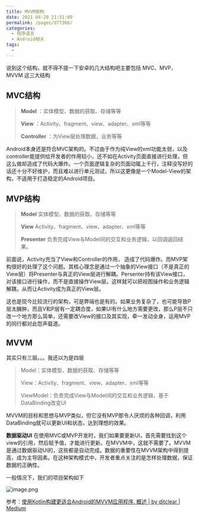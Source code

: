```yaml
---
title: MVVM架构
date: 2021-04-20 21:51:09
permalink: /pages/d77366/
categories:
  - 程序语言
  - Android相关
tags:
  - 
---
```


说到这个结构，就不得不提一下安卓的几大结构吧主要包括 MVC、MVP、MVVM 这三大结构

## MVC结构

> **Model** ：实体模型、数据的获取、存储等等
>
> **View** ：Activity、fragment、view、adapter、xml等等
>
> **Controller** ：为View层处理数据，业务等等

Android本身还是符合MVC架构的。不过由于作为纯View的xml功能太弱，以及controller能提供给开发者的作用较小，还不如在Activity页面直接进行处理，但这么做却造成了代码大爆炸。一个页面逻辑复杂的页面动辄上千行，注释没写好的话还十分不好维护，而且难以进行单元测试，所以这更像是一个Model-View的架构，不适用于打造稳定的Android项目。

## MVP结构

> **Model** 实体模型、数据的获取、存储等等
>
> **View** Activity、fragment、view、adapter、xml等等
>
> **Presenter** 负责完成View与Model间的交互和业务逻辑，以回调返回结果。

前面说，Activity充当了View和Controller的作用， 造成了代码爆炸。而MVP架构很好的处理了这个问题。其核心理念是通过一个抽象的View接口（不是真正的View层）将Presenter与真正的View层进行解耦。Persenter持有该View接口，对该接口进行操作，而不是直接操作View层。这样就可以把视图操作和业务逻辑解耦，从而让Activity成为真正的View层。

这也是现今比较流行的架构，可是弊端也是有的。如果业务复杂了，也可能导致P层太臃肿，而且V和P层有一定耦合度，如果UI有什么地方需要更改，那么P层不只改一个地方那么简单，还需要改View的接口及其实现，牵一发动全身，运用MVP的同行都对此怨声载道。

## MVVM

其实只有三层。。。我还以为是四层

> Model：实体模型、数据的获取、存储等等
>
> View：Activity、fragment、view、adapter、xml等等
>
> ViewModel：负责完成View与Model间的交互和业务逻辑，基于DataBinding改变UI

MVVM的目标和思想与MVP类似，但它没有MVP那令人厌烦的各种回调，利用DataBinding就可以更新UI和状态，达到理想的效果。

**数据驱动UI** 在使用MVC或MVP开发时，我们如果要更新UI，首先需要找到这个view的引用，然后赋予值，才能进行更新。在MVVM中，这就不需要了。MVVM是通过数据驱动UI的，这些都是自动完成。数据的重要性在MVVM架构中得到提高，成为主导因素。在这种架构模式中，开发者重点关注的是怎样处理数据，保证数据的正确性。

一般情况下，我们的项目架构如下

![image.png](https://img.xiaoyou66.com/2021/04/22/80140a9e24bcf.png)

参考：[使用Kotlin构建更适合Android的MVVM应用程序. 概述 | by ditclear | Medium](https://medium.com/@ditclear/使用kotlin构建更适合android的mvvm应用程序-13dee86ad202)

